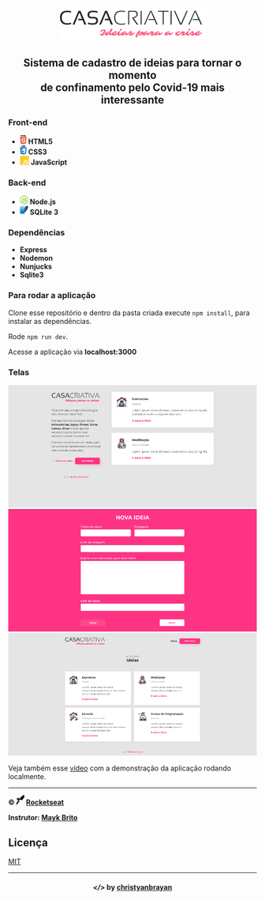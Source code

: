 <h1 align="center">
  <img src="WS/public/logo.png">
</h1>

<h2 align="center">
  Sistema de cadastro de ideias para tornar o momento
  <br>
  de confinamento pelo Covid-19 mais interessante
</h2>

<h3>
  Front-end
</h3>

<ul>
  <li> <img src="WS/imgs/html.png" alt="html5" height="18"> <strong> HTML5 </strong> </li>
  <li> <img src="WS/imgs/css.png" alt="css3" height="18"> <strong> CSS3 </strong> </li>
  <li> <img src="WS/imgs/js.png" alt="js" height="18"> <strong> JavaScript </strong> </li>
</ul>

<h3>
  Back-end
</h3>

<ul>
  <li> <img src="WS/imgs/node.png" alt="node.js" height="18"> <strong> Node.js </strong> </li>
  <li> <img src="WS/imgs/sqlite.png" alt="sqlite3" height="18"> <strong> SQLite 3 </strong> </li>
</ul>

<h3>
  Dependências
</h3>

<ul>
  <li> <strong> Express </strong> </li>
  <li> <strong> Nodemon </strong> </li>
  <li> <strong> Nunjucks </strong> </li>
  <li> <strong> Sqlite3 </strong> </li>
</ul>

### Para rodar a aplicação

Clone esse repositório e dentro da pasta criada execute ```npm install```, para instalar as dependências.

Rode ```npm run dev```.

Acesse a aplicação via **localhost:3000**

### Telas

![](WS/imgs/print1.png)
![](WS/imgs/print2.png)
![](WS/imgs/print3.png)

Veja também esse [vídeo]() com a demonstração da aplicação rodando localmente.

---

**&copy; <img src="WS/imgs/rocketseat.svg" alt="rocketseat" height="20"> [Rocketseat](https://rocketseat.com.br/)**

**Instrutor: [Mayk Brito](https://github.com/maykbrito)**

## Licença
[MIT](LICENSE)

<hr>

<h4 align="center">
  <em>&lt;/&gt;</em> by <a href="https://github.com/christyanbrayan" target="_blank">christyanbrayan</a>
</h4>
